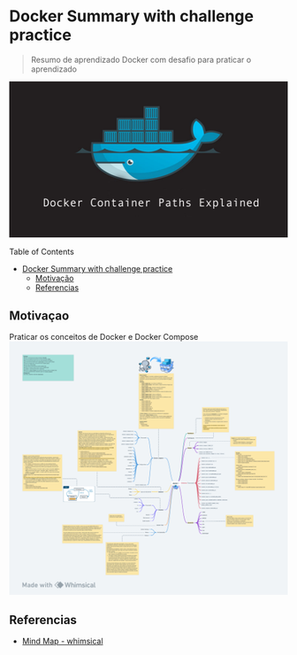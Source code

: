 # Docker Summary with challenge practice
> Resumo de aprendizado Docker com desafio para praticar o aprendizado

![Docker](./docker-cover.jpg)

Table of Contents
- [Docker Summary with challenge practice]()
  - [Motivação]()
  - [Referencias]() 

## Motivaçao
Praticar os conceitos de Docker e Docker Compose
![Mind Map](./Docker-MindMap.png)

## Referencias
- [Mind Map - whimsical](https://whimsical.com/docker-145EKpRVbf7JrQMKrkTKR4@7YNFXnKbZA9ici28hJ9RX)
